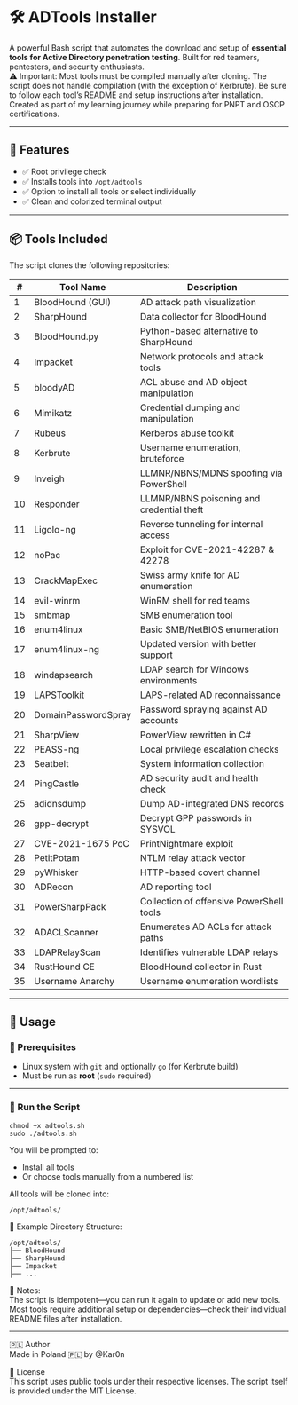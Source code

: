 
# 🛠️ ADTools Installer

A powerful Bash script that automates the download and setup of **essential tools for Active Directory penetration testing**. Built for red teamers, pentesters, and security enthusiasts.  
⚠️ Important: Most tools must be compiled manually after cloning. The script does not handle compilation (with the exception of Kerbrute). Be sure to follow each tool’s README and setup instructions after installation.  
Created as part of my learning journey while preparing for PNPT and OSCP certifications.

---

## 📌 Features

- ✅ Root privilege check
- ✅ Installs tools into `/opt/adtools`
- ✅ Option to install all tools or select individually
- ✅ Clean and colorized terminal output

---

## 📦 Tools Included

The script clones the following repositories:

| #  | Tool Name              | Description                            |
|----|------------------------|----------------------------------------|
| 1  | BloodHound (GUI)       | AD attack path visualization           |
| 2  | SharpHound             | Data collector for BloodHound          |
| 3  | BloodHound.py          | Python-based alternative to SharpHound |
| 4  | Impacket               | Network protocols and attack tools     |
| 5  | bloodyAD               | ACL abuse and AD object manipulation   |
| 6  | Mimikatz               | Credential dumping and manipulation    |
| 7  | Rubeus                 | Kerberos abuse toolkit                 |
| 8  | Kerbrute               | Username enumeration, bruteforce       |
| 9  | Inveigh                | LLMNR/NBNS/MDNS spoofing via PowerShell|
| 10 | Responder              | LLMNR/NBNS poisoning and credential theft |
| 11 | Ligolo-ng              | Reverse tunneling for internal access  |
| 12 | noPac                  | Exploit for CVE-2021-42287 & 42278     |
| 13 | CrackMapExec           | Swiss army knife for AD enumeration    |
| 14 | evil-winrm             | WinRM shell for red teams              |
| 15 | smbmap                 | SMB enumeration tool                   |
| 16 | enum4linux             | Basic SMB/NetBIOS enumeration          |
| 17 | enum4linux-ng          | Updated version with better support    |
| 18 | windapsearch           | LDAP search for Windows environments   |
| 19 | LAPSToolkit            | LAPS-related AD reconnaissance         |
| 20 | DomainPasswordSpray    | Password spraying against AD accounts  |
| 21 | SharpView              | PowerView rewritten in C#              |
| 22 | PEASS-ng               | Local privilege escalation checks      |
| 23 | Seatbelt               | System information collection          |
| 24 | PingCastle             | AD security audit and health check     |
| 25 | adidnsdump             | Dump AD-integrated DNS records         |
| 26 | gpp-decrypt            | Decrypt GPP passwords in SYSVOL        |
| 27 | CVE-2021-1675 PoC      | PrintNightmare exploit                 |
| 28 | PetitPotam             | NTLM relay attack vector               |
| 29 | pyWhisker              | HTTP-based covert channel              |
| 30 | ADRecon                | AD reporting tool                      |
| 31 | PowerSharpPack         | Collection of offensive PowerShell tools |
| 32 | ADACLScanner           | Enumerates AD ACLs for attack paths    |
| 33 | LDAPRelayScan          | Identifies vulnerable LDAP relays      |
| 34 | RustHound CE           | BloodHound collector in Rust           |
| 35 | Username Anarchy       | Username enumeration wordlists         |

---

## 🚀 Usage

### 🔧 Prerequisites

- Linux system with `git` and optionally `go` (for Kerbrute build)
- Must be run as **root** (`sudo` required)

---

### 🧪 Run the Script

```
chmod +x adtools.sh
sudo ./adtools.sh
```

You will be prompted to:

- Install all tools  
- Or choose tools manually from a numbered list

All tools will be cloned into:
```
/opt/adtools/
```

📁 Example Directory Structure:
```
/opt/adtools/
├── BloodHound
├── SharpHound
├── Impacket
├── ...
```

📍 Notes:  
The script is idempotent—you can run it again to update or add new tools.  
Most tools require additional setup or dependencies—check their individual README files after installation.

---

🇵🇱 Author  
Made in Poland 🇵🇱 by @Kar0n

📜 License  
This script uses public tools under their respective licenses. The script itself is provided under the MIT License.
